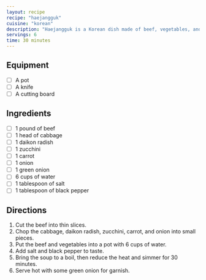 ```yaml
---
layout: recipe
recipe: "haejangguk"
cuisine: "korean"
description: "Haejangguk is a Korean dish made of beef, vegetables, and clear broth."
servings: 6
time: 30 minutes
---
```


## Equipment
- [ ] A pot
- [ ] A knife
- [ ] A cutting board

## Ingredients
- [ ] 1 pound of beef
- [ ] 1 head of cabbage
- [ ] 1 daikon radish
- [ ] 1 zucchini
- [ ] 1 carrot
- [ ] 1 onion
- [ ] 1 green onion
- [ ] 6 cups of water
- [ ] 1 tablespoon of salt
- [ ] 1 tablespoon of black pepper

## Directions
1. Cut the beef into thin slices.
2. Chop the cabbage, daikon radish, zucchini, carrot, and onion into small pieces.
3. Put the beef and vegetables into a pot with 6 cups of water.
4. Add salt and black pepper to taste.
5. Bring the soup to a boil, then reduce the heat and simmer for 30 minutes.
6. Serve hot with some green onion for garnish.
